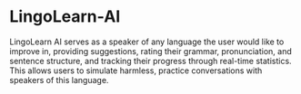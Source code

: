 # LingoLearn-AI
LingoLearn AI serves as a speaker of any language the user would like to improve in, providing suggestions, rating their grammar, pronunciation, and sentence structure, and tracking their progress through real-time statistics. This allows users to simulate harmless, practice conversations with speakers of this language.
